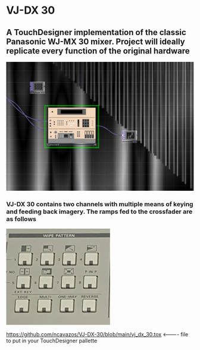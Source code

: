 # VJ-DX 30
## A TouchDesigner implementation of the classic Panasonic WJ-MX 30 mixer. Project will ideally replicate every function of the original hardware

![](images/vjdx30.png)

### VJ-DX 30 contains two channels with multiple means of keying and feeding back imagery. The ramps fed to the crossfader are as follows
![](images/wipes.png)


https://github.com/ncavazos/VJ-DX-30/blob/main/vj_dx_30.tox <---- file to put in your TouchDesigner pallette
